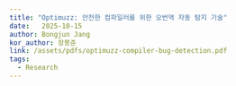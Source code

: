 ```yaml
---
title: "Optimuzz: 안전한 컴파일러를 위한 오번역 자동 탐지 기술"
date:   2025-10-15
author: Bongjun Jang
kor_author: 장봉준
link: /assets/pdfs/optimuzz-compiler-bug-detection.pdf
tags:
  - Research
---
```

